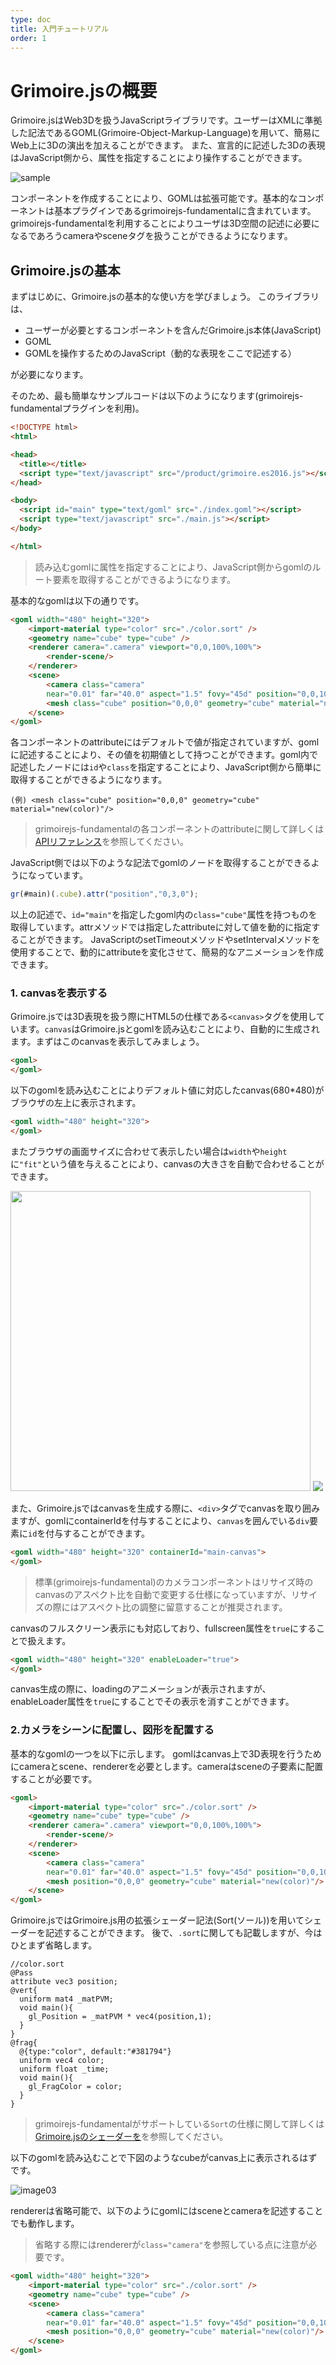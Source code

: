 ```yaml
---
type: doc
title: 入門チュートリアル
order: 1
---
```


# Grimoire.jsの概要

Grimoire.jsはWeb3Dを扱うJavaScriptライブラリです。ユーザーはXMLに準拠した記法であるGOML(Grimoire-Object-Markup-Language)を用いて、簡易にWeb上に3Dの演出を加えることができます。 また、宣言的に記述した3Dの表現はJavaScript側から、属性を指定することにより操作することができます。

![sample](./images/sample01.gif)

コンポーネントを作成することにより、GOMLは拡張可能です。基本的なコンポーネントは基本プラグインであるgrimoirejs-fundamentalに含まれています。grimoirejs-fundamentalを利用することによりユーザは3D空間の記述に必要になるであろうcameraやsceneタグを扱うことができるようになります。

## Grimoire.jsの基本

まずはじめに、Grimoire.jsの基本的な使い方を学びましょう。 このライブラリは、

- ユーザーが必要とするコンポーネントを含んだGrimoire.js本体(JavaScript)
- GOML
- GOMLを操作するためのJavaScript（動的な表現をここで記述する）

が必要になります。

そのため、最も簡単なサンプルコードは以下のようになります(grimoirejs-fundamentalプラグインを利用)。

```html
<!DOCTYPE html>
<html>

<head>
  <title></title>
  <script type="text/javascript" src="/product/grimoire.es2016.js"></script>
</head>

<body>
  <script id="main" type="text/goml" src="./index.goml"></script>
  <script type="text/javascript" src="./main.js"></script>
</body>

</html>
```

> 読み込むgomlに属性を指定することにより、JavaScript側からgomlのルート要素を取得することができるようになります。

基本的なgomlは以下の通りです。

```html
<goml width="480" height="320">
    <import-material type="color" src="./color.sort" />
    <geometry name="cube" type="cube" />
    <renderer camera=".camera" viewport="0,0,100%,100%">
        <render-scene/>
    </renderer>
    <scene>
        <camera class="camera"
        near="0.01" far="40.0" aspect="1.5" fovy="45d" position="0,0,10" rotation="y(0d)" />
        <mesh class="cube" position="0,0,0" geometry="cube" material="new(color)"/>
    </scene>
</goml>
```

各コンポーネントのattributeにはデフォルトで値が指定されていますが、gomlに記述することにより、その値を初期値として持つことができます。goml内で記述したノードには`id`や`class`を指定することにより、JavaScript側から簡単に取得することができるようになります。

```
(例) <mesh class="cube" position="0,0,0" geometry="cube" material="new(color)"/>
```

> grimoirejs-fundamentalの各コンポーネントのattributeに関して詳しくは[APIリファレンス](https://grimoire.gl/api/grimoirejs-fundamental.html)を参照してください。

JavaScript側では以下のような記法でgomlのノードを取得することができるようになっています。

```javascript
gr(#main)(.cube).attr("position","0,3,0");
```

以上の記述で、`id="main"`を指定したgoml内の`class="cube"`属性を持つものを取得しています。attrメソッドでは指定したattributeに対して値を動的に指定することができます。 JavaScriptのsetTimeoutメソッドやsetIntervalメソッドを使用することで、動的にattributeを変化させて、簡易的なアニメーションを作成できます。

### 1\. canvasを表示する

Grimoire.jsでは3D表現を扱う際にHTML5の仕様である`<canvas>`タグを使用しています。`canvas`はGrimoire.jsとgomlを読み込むことにより、自動的に生成されます。まずはこのcanvasを表示してみましょう。

```html
<goml>
</goml>
```

以下のgomlを読み込むことによりデフォルト値に対応したcanvas(680*480)がブラウザの左上に表示されます。

```html
<goml width="480" height="320">
</goml>
```

またブラウザの画面サイズに合わせて表示したい場合は`width`や`height`に`"fit"`という値を与えることにより、canvasの大きさを自動で合わせることができます。

<img src="./images/image01.png" width=480>
<img src="./images/image02.png" widfh=480>

また、Grimoire.jsではcanvasを生成する際に、`<div>`タグでcanvasを取り囲みますが、gomlにcontainerIdを付与することにより、`canvas`を囲んでいる`div`要素に`id`を付与することができます。

```html
<goml width="480" height="320" containerId="main-canvas">
</goml>
```

> 標準(grimoirejs-fundamental)のカメラコンポーネントはリサイズ時のcanvasのアスペクト比を自動で変更する仕様になっていますが、リサイズの際にはアスペクト比の調整に留意することが推奨されます。

canvasのフルスクリーン表示にも対応しており、fullscreen属性を`true`にすることで扱えます。

```html
<goml width="480" height="320" enableLoader="true">
</goml>
```

canvas生成の際に、loadingのアニメーションが表示されますが、enableLoader属性を`true`にすることでその表示を消すことができます。

### 2.カメラをシーンに配置し、図形を配置する

基本的なgomlの一つを以下に示します。 gomlはcanvas上で3D表現を行うためにcameraとscene、rendererを必要とします。cameraはsceneの子要素に配置することが必要です。

```html
<goml>
    <import-material type="color" src="./color.sort" />
    <geometry name="cube" type="cube" />
    <renderer camera=".camera" viewport="0,0,100%,100%">
        <render-scene/>
    </renderer>
    <scene>
        <camera class="camera"
        near="0.01" far="40.0" aspect="1.5" fovy="45d" position="0,0,10" rotation="y(0d)" />
        <mesh position="0,0,0" geometry="cube" material="new(color)"/>
    </scene>
</goml>
```

Grimoire.jsではGrimoire.js用の拡張シェーダー記法(Sort(ソール))を用いてシェーダーを記述することができます。 後で、`.sort`に関しても記載しますが、今はひとまず省略します。

```
//color.sort
@Pass
attribute vec3 position;
@vert{
  uniform mat4 _matPVM;
  void main(){
    gl_Position = _matPVM * vec4(position,1);
  }
}
@frag{
  @{type:"color", default:"#381794"}
  uniform vec4 color;
  uniform float _time;
  void main(){
    gl_FragColor = color;
  }
}
```

> grimoirejs-fundamentalがサポートしている`Sort`の仕様に関して詳しくは[Grimoire.jsのシェーダーを](https://grimoire.gl/guide/sort.html)を参照してください。

以下のgomlを読み込むことで下図のようなcubeがcanvas上に表示されるはずです。

![image03](./images/image03.png)

rendererは省略可能で、以下のようにgomlにはsceneとcameraを記述することでも動作します。

> 省略する際にはrendererが`class="camera"`を参照している点に注意が必要です。

```html
<goml width="480" height="320">
    <import-material type="color" src="./color.sort" />
    <geometry name="cube" type="cube" />
    <scene>
        <camera class="camera"
        near="0.01" far="40.0" aspect="1.5" fovy="45d" position="0,0,10" rotation="y(0d)" />
        <mesh position="0,0,0" geometry="cube" material="new(color)"/>
    </scene>
</goml>
```


